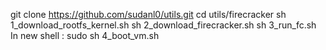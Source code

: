git clone https://github.com/sudanl0/utils.git
cd  utils/firecracker
sh 1_download_rootfs_kernel.sh
sh 2_download_firecracker.sh
sh 3_run_fc.sh
In new shell :
sudo sh 4_boot_vm.sh
